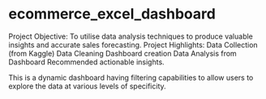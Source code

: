 # ecommerce_excel_dashboard
Project Objective: To utilise data analysis techniques to produce valuable insights and accurate sales forecasting.
Project Highlights: Data Collection (from Kaggle)
Data Cleaning
Dashboard creation
Data Analysis from Dashboard
Recommended actionable insights.

This is a dynamic dashboard having filtering capabilities to allow users to explore the data at various levels of specificity.
